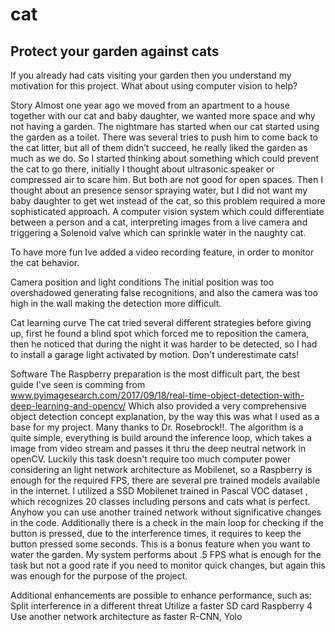 # cat
Protect your garden against cats
--------------------------------

If you already had cats visiting your garden then you understand my motivation for this project. What about using computer vision to help? 

Story
Almost one year ago we moved from an apartment to a house together with our cat and baby daughter, we wanted more space and why not having a garden. The nightmare has started when our cat started using the garden as a toilet. 
There was several tries to push him to come back to the cat litter, but all of them didn’t succeed, he really liked the  garden as much as we do. So I started thinking about something which could prevent the cat to go there, initially I thought about ultrasonic speaker or compressed air to scare him. But both are not good for open spaces. 
Then I thought about an presence sensor spraying water, but I did not want my baby daughter to get wet instead of the cat, so this problem  required a more sophisticated approach. A computer vision system which could differentiate between a person and a cat, interpreting images from a live camera and triggering a Solenoid valve which can sprinkle water in the naughty cat. 

To have more fun
Ive added a video recording feature, in order to monitor the cat behavior.

Camera position and light conditions
The initial position was too overshadowed generating false recognitions, and also the camera was too high in the wall making the detection more difficult.  

Cat learning curve
The cat tried several different strategies before giving up, first he found a blind spot which forced me to reposition the camera,  then he noticed that during the night it was harder to be detected, so I had to install a garage light activated by motion. Don't underestimate cats! 

Software
The Raspberry preparation is the most difficult part, the best guide I've seen is comming from www.pyimagesearch.com/2017/09/18/real-time-object-detection-with-deep-learning-and-opencv/
Which also provided a very comprehensive object detection concept explanation,  by the way this was what I used as a base for my project. Many thanks to Dr. Rosebrock!!.
The algorithm is a quite simple,  everything is build around the inference loop, which takes a image from video stream and passes it thru the deep neutral network in openCV.
Luckily this task doesn't require too much computer power considering an light network architecture as Mobilenet,   so a Raspberry is enough for the required FPS, there are several pre trained models available in the internet. 
I utilized a SSD Mobilenet trained in Pascal VOC dataset , which recognizes 20 classes including persons and cats what is perfect. Anyhow you can use another trained network without significative changes in the code.
Additionally there is a check in the main loop for checking if the button is pressed, due to the interference times, it requires to keep the button pressed some seconds. This is a bonus feature when you want to water the garden.
My system performs about .5 FPS what is enough for the task but not a good rate if you need to monitor quick changes, but again this was enough for the purpose of the project. 

Additional enhancements are possible to enhance performance, such as:
Split interference in a different threat 
Utilize a faster SD card
Raspberry 4
Use another network architecture as faster R-CNN, Yolo
